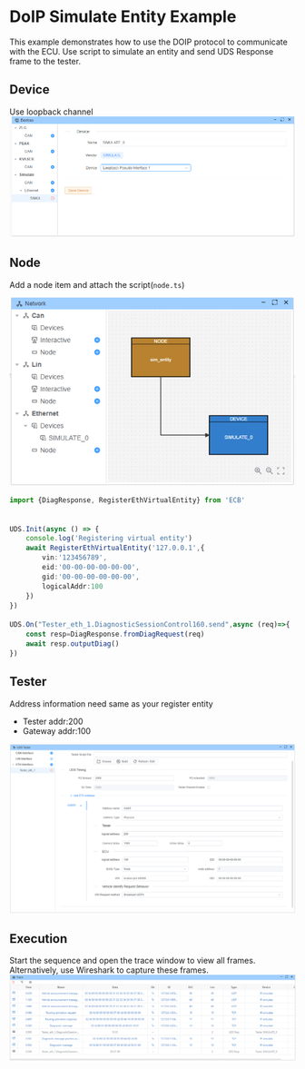 # DoIP Simulate Entity Example

This example demonstrates how to use the DOIP protocol to communicate with the ECU. Use script to simulate an entity and send UDS Response frame to the tester.

## Device

Use loopback channel
![device](device.png)

## Node

Add a node item and attach the script(`node.ts`)

![alt text](image-1.png)

```typescript
import {DiagResponse, RegisterEthVirtualEntity} from 'ECB'


UDS.Init(async () => {
    console.log('Registering virtual entity')
    await RegisterEthVirtualEntity('127.0.0.1',{
        vin:'123456789',
        eid:'00-00-00-00-00-00',
        gid:'00-00-00-00-00-00',
        logicalAddr:100
    })
})

UDS.On("Tester_eth_1.DiagnosticSessionControl160.send",async (req)=>{
    const resp=DiagResponse.fromDiagRequest(req)
    await resp.outputDiag()
})
```

## Tester

Address information need same as your register entity

* Tester addr:200
* Gateway addr:100

![alt text](image-2.png)

## Execution

Start the sequence and open the trace window to view all frames. Alternatively, use Wireshark to capture these frames.
![trace](image.png)
